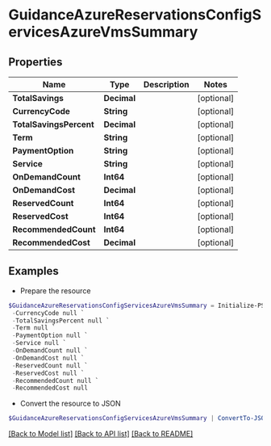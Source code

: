 # GuidanceAzureReservationsConfigServicesAzureVmsSummary
## Properties

Name | Type | Description | Notes
------------ | ------------- | ------------- | -------------
**TotalSavings** | **Decimal** |  | [optional] 
**CurrencyCode** | **String** |  | [optional] 
**TotalSavingsPercent** | **Decimal** |  | [optional] 
**Term** | **String** |  | [optional] 
**PaymentOption** | **String** |  | [optional] 
**Service** | **String** |  | [optional] 
**OnDemandCount** | **Int64** |  | [optional] 
**OnDemandCost** | **Decimal** |  | [optional] 
**ReservedCount** | **Int64** |  | [optional] 
**ReservedCost** | **Int64** |  | [optional] 
**RecommendedCount** | **Int64** |  | [optional] 
**RecommendedCost** | **Decimal** |  | [optional] 

## Examples

- Prepare the resource
```powershell
$GuidanceAzureReservationsConfigServicesAzureVmsSummary = Initialize-PSOpenAPIToolsGuidanceAzureReservationsConfigServicesAzureVmsSummary  -TotalSavings null `
 -CurrencyCode null `
 -TotalSavingsPercent null `
 -Term null `
 -PaymentOption null `
 -Service null `
 -OnDemandCount null `
 -OnDemandCost null `
 -ReservedCount null `
 -ReservedCost null `
 -RecommendedCount null `
 -RecommendedCost null
```

- Convert the resource to JSON
```powershell
$GuidanceAzureReservationsConfigServicesAzureVmsSummary | ConvertTo-JSON
```

[[Back to Model list]](../README.md#documentation-for-models) [[Back to API list]](../README.md#documentation-for-api-endpoints) [[Back to README]](../README.md)

